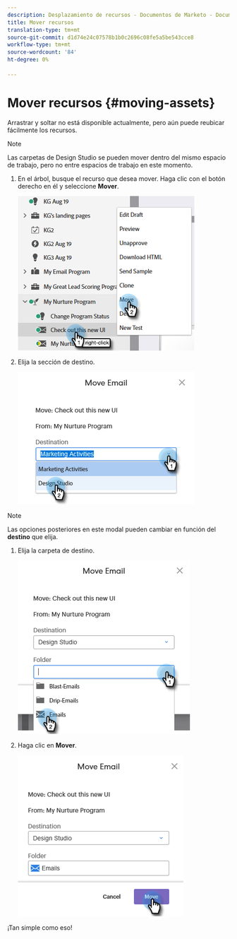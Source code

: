 ```yaml
---
description: Desplazamiento de recursos - Documentos de Marketo - Documentación del producto
title: Mover recursos
translation-type: tm+mt
source-git-commit: d1d74e24c07578b1b0c2696c08fe5a5be543cce8
workflow-type: tm+mt
source-wordcount: '84'
ht-degree: 0%

---
```



# Mover recursos {#moving-assets}

Arrastrar y soltar no está disponible actualmente, pero aún puede reubicar fácilmente los recursos.

>[!NOTE]
>
>Las carpetas de Design Studio se pueden mover dentro del mismo espacio de trabajo, pero no entre espacios de trabajo en este momento.

1. En el árbol, busque el recurso que desea mover. Haga clic con el botón derecho en él y seleccione **Mover**.

   ![](assets/moving-assets-1.png)

1. Elija la sección de destino.

   ![](assets/moving-assets-2.png)

>[!NOTE]
>
>Las opciones posteriores en este modal pueden cambiar en función del **destino** que elija.

1. Elija la carpeta de destino.

   ![](assets/moving-assets-3.png)

1. Haga clic en **Mover**.

   ![](assets/moving-assets-4.png)

¡Tan simple como eso!
